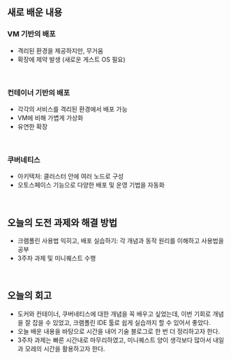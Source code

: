 ## 새로 배운 내용
### VM 기반의 배포
- 격리된 환경을 제공하지만, 무거움
- 확장에 제약 발생 (새로운 게스트 OS 필요)
<br>

### 컨테이너 기반의 배포
- 각각의 서비스를 격리된 환경에서 배포 가능
- VM에 비해 가볍게 가상화
- 유연한 확장
<br>

### 쿠버네티스
- 아키텍처: 클러스터 안에 여러 노드로 구성
- 오토스페이스 기능으로 다양한 배포 및 운영 기법을 자동화
<br>

## 오늘의 도전 과제와 해결 방법
- 크램폴린 사용법 익히고, 배포 실습하기: 각 개념과 동작 원리를 이해하고 사용법을 공부
- 3주차 과제 및 미니퀘스트 수행
<br>

## 오늘의 회고
- 도커와 컨테이너, 쿠버네티스에 대한 개념을 꼭 배우고 싶었는데, 이번 기회로 개념을 잘 잡을 수 있었고, 크램폴린 IDE 툴로 쉽게 실습까지 할 수 있어서 좋았다.
- 오늘 배운 내용을 바탕으로 시간을 내어 기술 블로그로 한 번 더 정리하고자 한다.
- 3주차 과제는 빠른 시간내로 마무리하였고, 미니퀘스트 양이 생각보다 많아서 내일과 모레의 시간을 활용하고자 한다.
